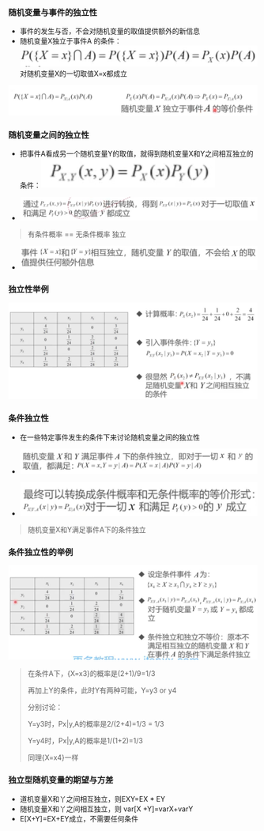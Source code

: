 ### 随机变量与事件的独立性

* 事件的发生与否，不会对随机变量的取值提供额外的新信息
* 随机变量X独立于事件A 的条件：![image-20230330113903438](%E9%9A%8F%E6%9C%BA%E5%8F%98%E9%87%8F%E7%9A%84%E7%8B%AC%E7%AB%8B%E6%80%A7%E4%B8%8E%E6%9D%A1%E4%BB%B6%E7%8B%AC%E7%AB%8B%E6%80%A7.assets/image-20230330113903438.png)对随机变量X的一切取值X=x都成立

![image-20230330114014355](%E9%9A%8F%E6%9C%BA%E5%8F%98%E9%87%8F%E7%9A%84%E7%8B%AC%E7%AB%8B%E6%80%A7%E4%B8%8E%E6%9D%A1%E4%BB%B6%E7%8B%AC%E7%AB%8B%E6%80%A7.assets/image-20230330114014355.png)

### 随机变量之间的独立性

* 把事件A看成另一个随机变量Y的取值，就得到随机变量X和Y之间相互独立的条件：![image-20230330114119727](%E9%9A%8F%E6%9C%BA%E5%8F%98%E9%87%8F%E7%9A%84%E7%8B%AC%E7%AB%8B%E6%80%A7%E4%B8%8E%E6%9D%A1%E4%BB%B6%E7%8B%AC%E7%AB%8B%E6%80%A7.assets/image-20230330114119727.png)

* ![image-20230330114858860](%E9%9A%8F%E6%9C%BA%E5%8F%98%E9%87%8F%E7%9A%84%E7%8B%AC%E7%AB%8B%E6%80%A7%E4%B8%8E%E6%9D%A1%E4%BB%B6%E7%8B%AC%E7%AB%8B%E6%80%A7.assets/image-20230330114858860.png)

> 有条件概率 == 无条件概率  独立

* ![image-20230330114943330](%E9%9A%8F%E6%9C%BA%E5%8F%98%E9%87%8F%E7%9A%84%E7%8B%AC%E7%AB%8B%E6%80%A7%E4%B8%8E%E6%9D%A1%E4%BB%B6%E7%8B%AC%E7%AB%8B%E6%80%A7.assets/image-20230330114943330.png)

### 独立性举例

![image-20230330115108361](%E9%9A%8F%E6%9C%BA%E5%8F%98%E9%87%8F%E7%9A%84%E7%8B%AC%E7%AB%8B%E6%80%A7%E4%B8%8E%E6%9D%A1%E4%BB%B6%E7%8B%AC%E7%AB%8B%E6%80%A7.assets/image-20230330115108361.png)

### 条件独立性

* 在一些特定事件发生的条件下来讨论随机变量之间的独立性

* ![image-20230330121043220](%E9%9A%8F%E6%9C%BA%E5%8F%98%E9%87%8F%E7%9A%84%E7%8B%AC%E7%AB%8B%E6%80%A7%E4%B8%8E%E6%9D%A1%E4%BB%B6%E7%8B%AC%E7%AB%8B%E6%80%A7.assets/image-20230330121043220.png)

* ![image-20230330121121379](%E9%9A%8F%E6%9C%BA%E5%8F%98%E9%87%8F%E7%9A%84%E7%8B%AC%E7%AB%8B%E6%80%A7%E4%B8%8E%E6%9D%A1%E4%BB%B6%E7%8B%AC%E7%AB%8B%E6%80%A7.assets/image-20230330121121379.png)

> 随机变量X和Y满足事件A下的条件独立

### 条件独立性的举例

![image-20230330224919351](%E9%9A%8F%E6%9C%BA%E5%8F%98%E9%87%8F%E7%9A%84%E7%8B%AC%E7%AB%8B%E6%80%A7%E4%B8%8E%E6%9D%A1%E4%BB%B6%E7%8B%AC%E7%AB%8B%E6%80%A7.assets/image-20230330224919351.png)

> 在条件A下，{X=x3}的概率是(2+1)/9=1/3
>
> 再加上Y的条件，此时Y有两种可能，Y=y3 or y4
>
> 分别讨论：
>
> Y=y3时，Px|y,A的概率是2/(2+4)=1/3 = 1/3
>
> Y=y4时，Px|y,A的概率是1/(1+2)=1/3
>
> 同理{X=x4}一样

### 独立型随机变量的期望与方差

* 道机变量X和丫之间相互独立，则EXY=EX * EY
* 随机变量X和丫之间相互独立，则 var[X +Y]=varX+varY
* E[X+Y]=EX+EY成立，不需要任何条件